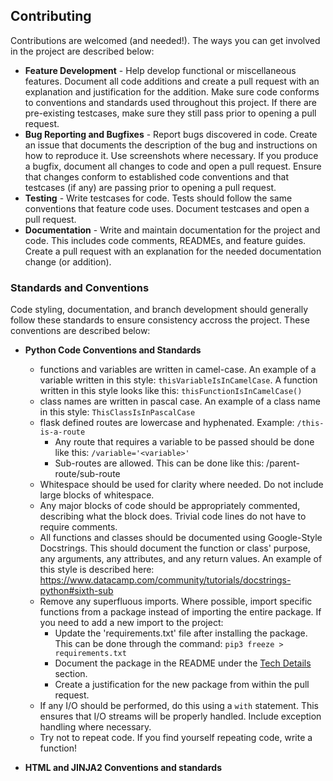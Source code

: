 ## Contributing 
Contributions are welcomed (and needed!). The ways you can get involved in the project are described below:
  
* **Feature Development** - Help develop functional or miscellaneous features. Document all code additions and create a pull request with an explanation and justification for the addition. Make sure code conforms to conventions and standards used throughout this project. If there are pre-existing testcases, make sure they still pass prior to opening a pull request.  
* **Bug Reporting and Bugfixes** - Report bugs discovered in code. Create an issue that documents the description of the bug and instructions on how to reproduce it. Use screenshots where necessary. If you produce a bugfix, document all changes to code and open a pull request. Ensure that changes conform to established code conventions and that testcases (if any) are passing prior to opening a pull request.  
* **Testing** - Write testcases for code. Tests should follow the same conventions that feature code uses. Document testcases and open a pull request.  
* **Documentation** - Write and maintain documentation for the project and code. This includes code comments, READMEs, and feature guides. Create a pull request with an explanation for the needed documentation change (or addition).  
  
### Standards and Conventions  
Code styling, documentation, and branch development should generally follow these standards to ensure consistency accross the project. These conventions are described below:  

* **Python Code Conventions and Standards**
  * functions and variables are written in camel-case. An example of a variable written in this style: `thisVariableIsInCamelCase`. A function written in this style looks like this: `thisFunctionIsInCamelCase()`
  * class names are written in pascal case. An example of a class name in this style: `ThisClassIsInPascalCase`
  * flask defined routes are lowercase and hyphenated. Example: `/this-is-a-route`
    * Any route that requires a variable to be passed should be done like this: `/variable='<variable>'`
    * Sub-routes are allowed. This can be done like this: /parent-route/sub-route
  * Whitespace should be used for clarity where needed. Do not include large blocks of whitespace.
  * Any major blocks of code should be appropriately commented, describing what the block does. Trivial code lines do not have to require comments.
  * All functions and classes should be documented using Google-Style Docstrings. This should document the function or class' purpose, any arguments, any attributes, and any return values. An example of this style is described here: https://www.datacamp.com/community/tutorials/docstrings-python#sixth-sub
  * Remove any superfluous imports. Where possible, import specific functions from a package instead of importing the entire package. If you need to add a new import to the project:
    * Update the 'requirements.txt' file after installing the package. This can be done through the command: `pip3 freeze > requirements.txt`
    * Document the package in the README under the [Tech Details](/README.md#Tech-Details) section.
    * Create a justification for the new package from within the pull request.
  * If any I/O should be performed, do this using a `with` statement. This ensures that I/O streams will be properly handled. Include exception handling where necessary.
  * Try not to repeat code. If you find yourself repeating code, write a function!  

* **HTML and JINJA2 Conventions and standards**
